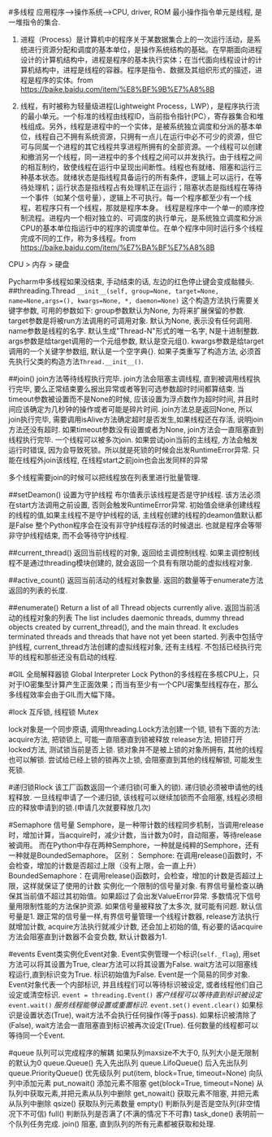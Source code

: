#多线程
应用程序-->操作系统-->CPU, driver, ROM
最小操作指令单元是线程, 是一堆指令的集合.

1. 进程（Process）是计算机中的程序关于某数据集合上的一次运行活动，是系统进行资源分配和调度的基本单位，是操作系统结构的基础。在早期面向进程设计的计算机结构中，进程是程序的基本执行实体；在当代面向线程设计的计算机结构中，进程是线程的容器。程序是指令、数据及其组织形式的描述，进程是程序的实体。from https://baike.baidu.com/item/%E8%BF%9B%E7%A8%8B

2. 线程，有时被称为轻量级进程(Lightweight Process，LWP），是程序执行流的最小单元。一个标准的线程由线程ID，当前指令指针(PC），寄存器集合和堆栈组成。另外，线程是进程中的一个实体，是被系统独立调度和分派的基本单位，线程自己不拥有系统资源，只拥有一点儿在运行中必不可少的资源，但它可与同属一个进程的其它线程共享进程所拥有的全部资源。一个线程可以创建和撤消另一个线程，同一进程中的多个线程之间可以并发执行。由于线程之间的相互制约，致使线程在运行中呈现出间断性。线程也有就绪、阻塞和运行三种基本状态。就绪状态是指线程具备运行的所有条件，逻辑上可以运行，在等待处理机；运行状态是指线程占有处理机正在运行；阻塞状态是指线程在等待一个事件（如某个信号量），逻辑上不可执行。每一个程序都至少有一个线程，若程序只有一个线程，那就是程序本身。
线程是程序中一个单一的顺序控制流程。进程内一个相对独立的、可调度的执行单元，是系统独立调度和分派CPU的基本单位指运行中的程序的调度单位。在单个程序中同时运行多个线程完成不同的工作，称为多线程。from https://baike.baidu.com/item/%E7%BA%BF%E7%A8%8B

CPU > 内存 > 硬盘

Pycharm中多线程如果没结束, 手动结束的话, 左边的红色停止键会变成骷髅头.
##threading.Thread
`__init__(self, group=None, target=None, name=None,args=(), kwargs=None, *, daemon=None)`
这个构造方法执行需要关键字参数, 可用的参数如下:
group参数默认为None, 为将来扩展保留的参数.
target参数是将被run方法调用的可调用对象. 默认为None, 表示没有任何调用.
name参数是线程的名字. 默认生成"Thread-N"形式的唯一名字, N是十进制整数.
args参数是给target调用的一个元组参数, 默认是空元组().
kwargs参数是给target调用的一个关键字参数组, 默认是一个空字典{}.
如果子类重写了构造方法, 必须首先执行父类的构造方法`Thread.__init__()`.

##join()
join方法等待线程执行完毕.
join方法会阻塞主调线程, 直到被调用线程执行完毕, 要么正常结束要么报出异常或者等到可选参数超时时间都算结束.
当timeout参数被设置而不是None的时候, 应该设置为浮点数作为超时时间, 并且时间应该确定为几秒钟的操作或者可能是碎片时间. join方法总是返回None, 所以join执行完毕, 需要调用isAlive方法确定超时是否发生,如果线程还在存活, 说明join方法还没有超时.
如果timeout参数没有设置或者为None, join方法会一直阻塞直到线程执行完毕.
一个线程可以被多次join.
如果尝试join当前的主线程, 方法会触发运行时错误, 因为会导致死锁。所以就是死锁的时候会出发RuntimeError异常. 只能在线程外join该线程, 在线程start之前join也会出发同样的异常

多个线程需要join的时候可以把线程放在列表里进行批量管理.

##setDeamon()
设置为守护线程
布尔值表示该线程是否是守护线程.
该方法必须在start方法调用之前设置, 否则会触发RuntimeError异常. 初始值会继承创建线程的线程的值,如果主线程不是守护线程的话, 主线程创建的线程的deamon值默认都是False
整个Python程序会在没有非守护线程存活的时候退出. 也就是程序会等带非守护线程结束, 而不会等待守护线程.

##current_thread()
返回当前线程的对象, 返回给主调控制线程.
如果主调控制线程不是通过threading模块创建的, 就会返回一个具有有限功能的虚拟线程对象.

##active_count()
返回当前活动的线程对象数量.
返回的数量等于enumerate方法返回的列表的长度.

##enumerate()
Return a list of all Thread objects currently alive.
返回当前活动的线程对象的列表
The list includes daemonic threads, dummy thread objects created by
current_thread(), and the main thread. It excludes terminated threads and
threads that have not yet been started.
列表中包括守护线程, current_thread方法创建的虚拟线程对象, 还有主线程. 不包括已经执行完毕的线程和那些还没有启动的线程.


#GIL 全局解释器锁
Global Interpreter Lock
Python的多线程在多核CPU上，只对于IO密集型计算产生正面效果；而当有至少有一个CPU密集型线程存在，那么多线程效率会由于GIL而大幅下降。


#lock
互斥锁, 线程锁
Mutex

lock对象是一个同步原语, 调用threading.Lock方法创建一个锁, 锁有下面的方法:
acquire方法, 把锁锁上, 可能一直阻塞直到锁被释放
release方法, 把锁打开
locked方法, 测试锁当前是否上锁.
锁对象并不是被上锁的对象所拥有, 其他的线程也可以解锁. 尝试给已经上锁的锁再次上锁, 会阻塞直到其他的线程解锁, 可能发生死锁.

#递归锁Rlock
该工厂函数返回一个递归锁(可重入的锁).
递归锁必须被申请他的线程释放. 一旦线程申请了一个递归锁, 该线程可以继续加锁而不会阻塞, 线程必须相应的释放申请到的锁.(申请几次就要释放几次)

#Semaphore
信号量
Semphore，是一种带计数的线程同步机制，当调用release时，增加计算，当acquire时，减少计数，当计数为0时，自动阻塞，等待release被调用。
而在Python中存在两种Semphore，一种就是纯粹的Semphore，还有一种就是BoundedSemaphore。
区别：
Semphore:  在调用release()函数时，不会检查，增加的计数是否超过上限（没有上限，会一直上升）
BoundedSemaphore：在调用release()函数时，会检查，增加的计数是否超过上限，这样就保证了使用的计数
实例化一个限制的信号量对象.
有界信号量检查以确保其当前值不超过其初始值。如果超过了会出发ValueError异常. 多数情况下信号量用限制性能的方法保护资源.
如果信号量被释放了太多次, 就可能有问题. 默认信号量是1.
跟正常的信号量一样,有界信号量管理一个线程计数器, release方法执行就增加计数, acquire方法执行就减少计数, 还会加上初始的值, 有必要的话acquire方法会阻塞直到计数器不会变负数, 默认计数器为1.


#events
Event类实例化Event对象. Event实例管理一个标识(`self._flag`), 用set方法可以将其设置为True, clear方法可以将其设置为False. wait方法可以阻塞线程运行,直到标识变为True. 标识初始值为False.
Event是一个简易的同步对象. Event对象代表一个内部标识, 并且线程们可以等待标识被设定, 或者线程他们自己设定或清空标识.
`event = threading.Event()`
*客户线程可以等待直到标识被设定*
`event.wait()`
*服务线程能够设置或重置标识.*
`event.set()`
`event.clear()`
如果标识是设置状态(True), wait方法不会执行任何操作(等于pass). 如果标识被清除了(False), wait方法会一直阻塞直到标识被再次设定(True). 任何数量的线程都可以等待同一个Event.

#queue
队列可以完成程序的解耦
如果队列maxsize不大于0, 队列大小是无限制的默认为0
queue.Queue()
先入先出队列
queue.LifoQueue()
后入先出队列
queue.PriorityQueue()
优先级队列
put(item, block=True, timeout=None)
向队列中添加元素
put_nowait()
添加元素不阻塞
get(block=True, timeout=None)
从队列中获取元素,并把元素从队列中删除
get_nowait()
获取元素不阻塞, 并把元素从队列中删除
qsize()
获取队列元素数量
empty()
判断队列是否是空队列(非空情况下不可信)
full()
判断队列是否满了(不满的情况下不可靠)
task_done()
表明前一个队列任务完成.
join()
阻塞, 直到队列的所有元素都被获取和处理.
